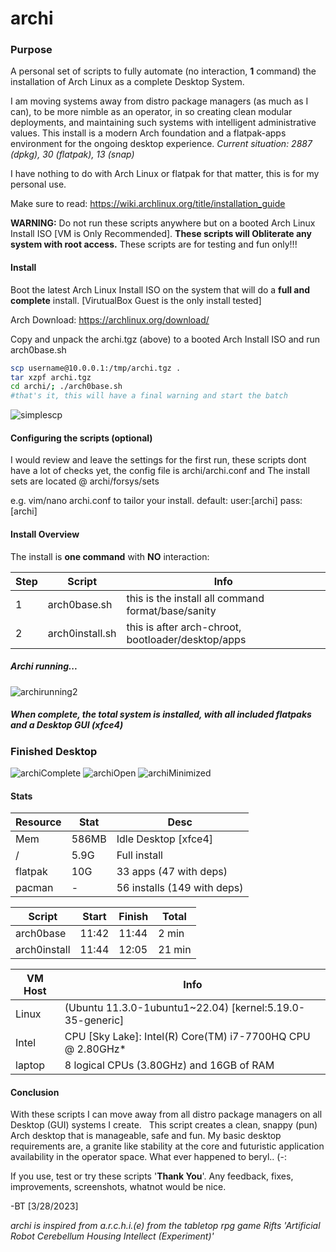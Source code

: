 # archi
### Purpose
A personal set of scripts to fully automate (no interaction, **1** command) the installation of Arch Linux as a complete Desktop System. 

I am moving systems away from distro package managers (as much as I can), to be more nimble as an operator, in so creating clean modular deployments, and maintaining such systems with intelligent administrative values. This install is a modern Arch foundation and a flatpak-apps environment for the ongoing desktop experience.  *Current situation: 2887 (dpkg), 30 (flatpak), 13 (snap)*

I have nothing to do with Arch Linux or flatpak for that matter, this is for my personal use.

Make sure to read: https://wiki.archlinux.org/title/installation_guide 

**WARNING:** Do not run these scripts anywhere but on a booted Arch Linux Install ISO [VM is Only Recommended].  **These scripts will Obliterate any system with root access.**  These scripts are for testing and fun only!!!
#### Install
Boot the latest Arch Linux Install ISO on the system that will do a **full and complete** install. [VirutualBox Guest is the only install tested] 

Arch Download: https://archlinux.org/download/

Copy and unpack the archi.tgz (above) to a booted Arch Install ISO and run arch0base.sh  
```sh
scp username@10.0.0.1:/tmp/archi.tgz .
tar xzpf archi.tgz
cd archi/; ./arch0base.sh 
#that's it, this will have a final warning and start the batch
```
![simplescp](https://user-images.githubusercontent.com/20193396/230524685-c2e340a2-4596-49de-85f3-539b1a61c481.png)
#### Configuring the scripts (optional)
I would review and leave the settings for the first run, these scripts dont have a lot of checks yet, the config file is archi/archi.conf and The install sets are located @ archi/forsys/sets 

e.g. vim/nano archi.conf to tailor your install. default: user:[archi] pass:[archi]

#### Install Overview
The install is **one command** with **NO** interaction:

|Step  | Script | Info                                                             |
| ---- | ------ | ----                                                             |
| 1    | arch0base.sh    | this is the install all command format/base/sanity      |
| 2    | arch0install.sh | this is after arch-chroot, bootloader/desktop/apps      |

##### Archi running...
![archirunning2](https://user-images.githubusercontent.com/20193396/230499696-fa9bce5e-9502-4316-89c6-74bdc5ab6837.png)
##### When complete, the total system is installed, with all included flatpaks and a Desktop GUI (xfce4)
### Finished Desktop
![archiComplete](https://user-images.githubusercontent.com/20193396/229312252-cf00e46d-e456-4ba9-ada8-c11ac1826290.png)
![archiOpen](https://user-images.githubusercontent.com/20193396/229312258-fdd0f36c-873a-4eca-922b-9f1a25629af1.png)
![archiMinimized](https://user-images.githubusercontent.com/20193396/229314436-9343d304-1261-4e01-8cd6-261193597ff4.png)

#### Stats
|Resource     | Stat | Desc                         |
| ----        | ---- | ----------------             |
| Mem         | 586MB| Idle Desktop [xfce4]         |
| /           | 5.9G | Full install                 |
| flatpak     | 10G  | 33 apps     (47 with deps)   |
| pacman      | -    | 56 installs (149 with deps)  |


|Script        | Start | Finish | Total  |
| ---          | ----  | ---    | -----  |
| arch0base    | 11:42 | 11:44  |  2 min |
| arch0install | 11:44 | 12:05  | 21 min |


|VM Host | Info                                                           | 
| ---    | -----------------------                                        |
|Linux   | (Ubuntu 11.3.0-1ubuntu1~22.04) [kernel:5.19.0-35-generic]      |
|Intel   | CPU [Sky Lake]: Intel(R) Core(TM) i7-7700HQ CPU @ 2.80GHz*     |
|laptop  | 8 logical CPUs (3.80GHz) and 16GB of RAM                       |

#### Conclusion

With these scripts I can move away from all distro package managers on all Desktop (GUI) systems I create.   
This script creates a clean, snappy (pun) Arch desktop that is manageable, safe and fun. 
My basic desktop requirements are, a granite like stability at the core and futuristic application availability in the operator space.
What ever happened to beryl.. (-:

If you use, test or try these scripts '**Thank You**'. Any feedback, fixes, improvements, screenshots, whatnot would be nice. 

-BT [3/28/2023]

*archi is inspired from a.r.c.h.i.(e) from the tabletop rpg game Rifts 'Artificial Robot Cerebellum Housing Intellect (Experiment)'*
